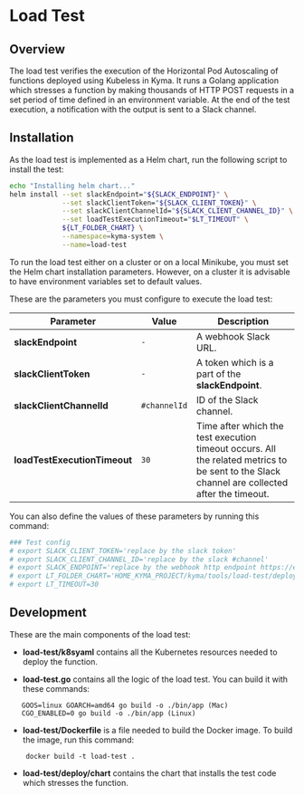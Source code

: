 # Load Test


## Overview

The load test verifies the execution of the Horizontal Pod Autoscaling of functions deployed using Kubeless in Kyma. It runs a Golang application which stresses a function by making thousands of HTTP POST requests in a set period of time defined in an environment variable. At the end of the test execution, a notification with the output is sent to a Slack channel.

## Installation

As the load test is implemented as a Helm chart, run the following script to install the test:

```bash
echo "Installing helm chart..."
helm install --set slackEndpoint="${SLACK_ENDPOINT}" \
             --set slackClientToken="${SLACK_CLIENT_TOKEN}" \
             --set slackClientChannelId="${SLACK_CLIENT_CHANNEL_ID}" \
             --set loadTestExecutionTimeout="$LT_TIMEOUT" \
             ${LT_FOLDER_CHART} \
             --namespace=kyma-system \
             --name=load-test
```

To run the load test either on a cluster or on a local Minikube, you must set the Helm chart installation parameters. However, on a cluster it is advisable to have environment variables set to default values.

These are the parameters you must configure to execute the load test:

 | Parameter | Value | Description |
 |------|---------------|-------------|
**slackEndpoint** |`-`| A webhook Slack URL.
**slackClientToken** |`-`|  A token which is a part of the **slackEndpoint**.
**slackClientChannelId** |`#channelId`| ID of the Slack channel.
**loadTestExecutionTimeout** |`30`| Time after which the test execution timeout occurs. All the related metrics to be sent to the Slack channel are collected after the timeout.

You can also define the values of these parameters by running this command:

```bash
### Test config
# export SLACK_CLIENT_TOKEN='replace by the slack token'
# export SLACK_CLIENT_CHANNEL_ID='replace by the slack #channel'
# export SLACK_ENDPOINT='replace by the webhook http endpoint https://endpoint_here'
# export LT_FOLDER_CHART='HOME_KYMA_PROJECT/kyma/tools/load-test/deploy/chart/load-test'
# export LT_TIMEOUT=30
```

## Development

These are the main components of the load test:

- **load-test/k8syaml**  contains all the Kubernetes resources needed to deploy the function.

- **load-test.go** contains all the logic of the load test. You can build it with these commands:
 
 ```
    GOOS=linux GOARCH=amd64 go build -o ./bin/app (Mac)
    CGO_ENABLED=0 go build -o ./bin/app (Linux)
 ``` 
 
- **load-test/Dockerfile** is a file needed to build the Docker image. To build the image, run this command:

```
    docker build -t load-test .
```

- **load-test/deploy/chart** contains the chart that installs the test code which stresses the function.
